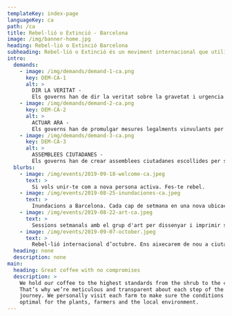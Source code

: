 ```yaml
---
templateKey: index-page
languageKey: ca
path: /ca
title: Rebel·lió o Extinció - Barcelona
image: /img/banner-home.jpg
heading: Rebel·lió o Extinció Barcelona
subheading: Rebel·lió o Extinció és un moviment internacional que utilitza la desobediència civil no-violenta en un intent de parar l’extinció massiva i minimitzar el risc de col·lapse social.
intro:
  demands:
    - image: /img/demands/demand-1-ca.png
      key: DEM-CA-1
      alt: >
        DIR LA VERITAT - 
        Els governs han de dir la veritat sobre la gravetat i urgencia climatica en que ens trobem, revertir les politiques inconsistents  treballar conjuntamant amb elm mitjians de comunicacio per comunicar-se amb la ciutadania.
    - image: /img/demands/demand-2-ca.png
      key: DEM-CA-2
      alt: >
        ACTUAR ARA - 
        Els governs han de promulgar mesures legalments vinvulants per reduir les emissions de gassos d'efece hivernacle a zero net abans de 2025 i limitar la perdua de biodiversitat.
    - image: /img/demands/demand-3-ca.png
      key: DEM-CA-3
      alt: >
        ASSEMBLEES CIUTADANES - 
        Els governs han de crear assemblees ciutadanes escollides per sorteig representatiu, assessorades per persones expertes, per centrar els governs en la presa de decisions sobre la crisi climatica i ecologica.
  blurbs:
    - image: /img/events/2019-09-18-welcome-ca.jpeg
      text: >
        Si vols unir-te com a nova persona activa. Fes-te rebel.
    - image: /img/events/2019-08-25-inundaciones-ca.jpeg
      text: >
        Inundacions a Barcelona. Cada cap de setmana en una nova ubicació de la ciutat.
    - image: /img/events/2019-08-22-art-ca.jpeg
      text: >
        Sessions setmanals amb el grup d'art per dissenyar i imprimir samarretes, pancartes, i molt més.
    - image: /img/events/2019-09-07-october.jpeg
      text: >
        Rebel·lió internacional d’octubre. Ens aixecarem de nou a ciutats, països i continents. Vine amb nosaltres a Madrid.
  heading: none
  description: none
main:
  heading: Great coffee with no compromises
  description: >
    We hold our coffee to the highest standards from the shrub to the cup.
    That’s why we’re meticulous and transparent about each step of the coffee’s
    journey. We personally visit each farm to make sure the conditions are
    optimal for the plants, farmers and the local environment.
---
```

